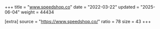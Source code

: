 +++
title = "www.speedshop.co"
date = "2022-03-22"
updated = "2025-06-04"
weight = 44434

[extra]
source = "https://www.speedshop.co/"
ratio = 78
size = 43
+++
